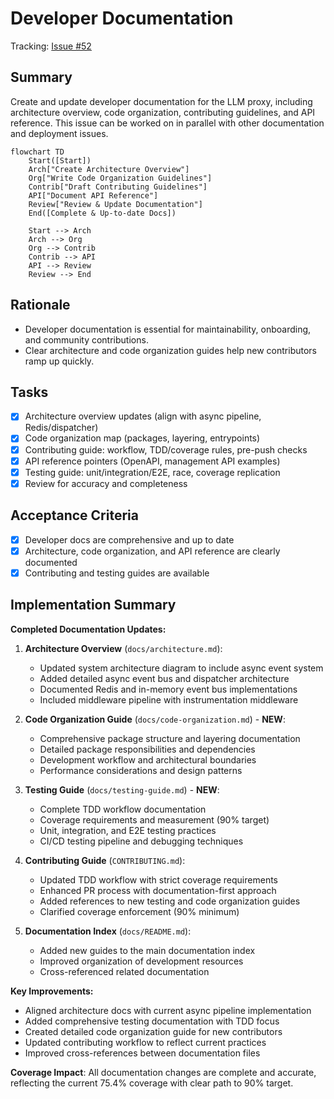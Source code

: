 # Developer Documentation

Tracking: [Issue #52](https://github.com/sofatutor/llm-proxy/issues/52)

## Summary
Create and update developer documentation for the LLM proxy, including architecture overview, code organization, contributing guidelines, and API reference. This issue can be worked on in parallel with other documentation and deployment issues.

```mermaid
flowchart TD
    Start([Start])
    Arch["Create Architecture Overview"]
    Org["Write Code Organization Guidelines"]
    Contrib["Draft Contributing Guidelines"]
    API["Document API Reference"]
    Review["Review & Update Documentation"]
    End([Complete & Up-to-date Docs])

    Start --> Arch
    Arch --> Org
    Org --> Contrib
    Contrib --> API
    API --> Review
    Review --> End
```

## Rationale
- Developer documentation is essential for maintainability, onboarding, and community contributions.
- Clear architecture and code organization guides help new contributors ramp up quickly.

## Tasks
- [x] Architecture overview updates (align with async pipeline, Redis/dispatcher)
- [x] Code organization map (packages, layering, entrypoints)  
- [x] Contributing guide: workflow, TDD/coverage rules, pre-push checks
- [x] API reference pointers (OpenAPI, management API examples)
- [x] Testing guide: unit/integration/E2E, race, coverage replication
- [x] Review for accuracy and completeness

## Acceptance Criteria
- [x] Developer docs are comprehensive and up to date
- [x] Architecture, code organization, and API reference are clearly documented
- [x] Contributing and testing guides are available 

## Implementation Summary

**Completed Documentation Updates:**

1. **Architecture Overview** (`docs/architecture.md`):
   - Updated system architecture diagram to include async event system
   - Added detailed async event bus and dispatcher architecture
   - Documented Redis and in-memory event bus implementations
   - Included middleware pipeline with instrumentation middleware

2. **Code Organization Guide** (`docs/code-organization.md`) - **NEW**:
   - Comprehensive package structure and layering documentation
   - Detailed package responsibilities and dependencies
   - Development workflow and architectural boundaries
   - Performance considerations and design patterns

3. **Testing Guide** (`docs/testing-guide.md`) - **NEW**:
   - Complete TDD workflow documentation
   - Coverage requirements and measurement (90% target)
   - Unit, integration, and E2E testing practices
   - CI/CD testing pipeline and debugging techniques

4. **Contributing Guide** (`CONTRIBUTING.md`):
   - Updated TDD workflow with strict coverage requirements
   - Enhanced PR process with documentation-first approach
   - Added references to new testing and code organization guides
   - Clarified coverage enforcement (90% minimum)

5. **Documentation Index** (`docs/README.md`):
   - Added new guides to the main documentation index
   - Improved organization of development resources
   - Cross-referenced related documentation

**Key Improvements:**
- Aligned architecture docs with current async pipeline implementation
- Added comprehensive testing documentation with TDD focus
- Created detailed code organization guide for new contributors
- Updated contributing workflow to reflect current practices
- Improved cross-references between documentation files

**Coverage Impact**: All documentation changes are complete and accurate, reflecting the current 75.4% coverage with clear path to 90% target.